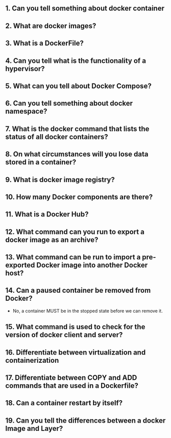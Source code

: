## 1. Can you tell something about docker container

## 2. What are docker images?

## 3. What is a DockerFile?

## 4. Can you tell what is the functionality of a hypervisor?

## 5. What can you tell about Docker Compose?

## 6. Can you tell something about docker namespace?

## 7. What is the docker command that lists the status of all docker containers?

## 8. On what circumstances will you lose data stored in a container?

## 9. What is docker image registry?

## 10. How many Docker components are there?

## 11. What is a Docker Hub?

## 12. What command can you run to export a docker image as an archive?

## 13. What command can be run to import a pre-exported Docker image into another Docker host?

## 14. Can a paused container be removed from Docker?
- No,  a container MUST be in the stopped state before we can remove it.


## 15. What command is used to check for the version of docker client and server?

## 16. Differentiate between virtualization and containerization

## 17. Differentiate between COPY and ADD commands that are used in a Dockerfile?

## 18. Can a container restart by itself?

## 19. Can you tell the differences between a docker Image and Layer?